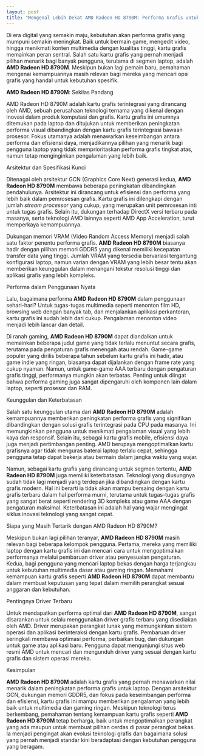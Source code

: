 ```yaml
---
layout: post
title: "Mengenal Lebih Dekat AMD Radeon HD 8790M: Performa Grafis untuk Pengalaman Multimedia"
---
```


Di era digital yang semakin maju, kebutuhan akan performa grafis yang mumpuni semakin meningkat. Baik untuk bermain game, mengedit video, hingga menikmati konten multimedia dengan kualitas tinggi, kartu grafis memainkan peran sentral. Salah satu kartu grafis yang pernah menjadi pilihan menarik bagi banyak pengguna, terutama di segmen laptop, adalah **AMD Radeon HD 8790M**. Meskipun bukan lagi pemain baru, pemahaman mengenai kemampuannya masih relevan bagi mereka yang mencari opsi grafis yang handal untuk kebutuhan spesifik.

**AMD Radeon HD 8790M**: Sekilas Pandang

AMD Radeon HD 8790M adalah kartu grafis terintegrasi yang dirancang oleh AMD, sebuah perusahaan teknologi ternama yang dikenal dengan inovasi dalam produk komputasi dan grafis. Kartu grafis ini umumnya ditemukan pada laptop dan ditujukan untuk memberikan peningkatan performa visual dibandingkan dengan kartu grafis terintegrasi bawaan prosesor. Fokus utamanya adalah menawarkan keseimbangan antara performa dan efisiensi daya, menjadikannya pilihan yang menarik bagi pengguna laptop yang tidak memprioritaskan performa grafis tingkat atas, namun tetap menginginkan pengalaman yang lebih baik.

Arsitektur dan Spesifikasi Kunci

Ditenagai oleh arsitektur GCN (Graphics Core Next) generasi kedua, **AMD Radeon HD 8790M** membawa beberapa peningkatan dibandingkan pendahulunya. Arsitektur ini dirancang untuk efisiensi dan performa yang lebih baik dalam pemrosesan grafis. Kartu grafis ini dilengkapi dengan jumlah *stream processor* yang cukup, yang merupakan unit pemrosesan inti untuk tugas grafis. Selain itu, dukungan terhadap DirectX versi terbaru pada masanya, serta teknologi AMD lainnya seperti AMD App Acceleration, turut memperkaya kemampuannya.

Dukungan memori VRAM (Video Random Access Memory) menjadi salah satu faktor penentu performa grafis. **AMD Radeon HD 8790M** biasanya hadir dengan pilihan memori GDDR5 yang dikenal memiliki kecepatan transfer data yang tinggi. Jumlah VRAM yang tersedia bervariasi tergantung konfigurasi laptop, namun varian dengan VRAM yang lebih besar tentu akan memberikan keunggulan dalam menangani tekstur resolusi tinggi dan aplikasi grafis yang lebih kompleks.

Performa dalam Penggunaan Nyata

Lalu, bagaimana performa **AMD Radeon HD 8790M** dalam penggunaan sehari-hari? Untuk tugas-tugas multimedia seperti menonton film HD, browsing web dengan banyak tab, dan menjalankan aplikasi perkantoran, kartu grafis ini sudah lebih dari cukup. Pengalaman menonton video menjadi lebih lancar dan detail.

Di ranah gaming, **AMD Radeon HD 8790M** dapat diandalkan untuk memainkan beberapa judul game yang tidak terlalu menuntut secara grafis, terutama pada pengaturan grafis menengah atau rendah. Game-game populer yang dirilis beberapa tahun sebelum kartu grafis ini hadir, atau game indie yang ringan, biasanya dapat dijalankan dengan frame rate yang cukup nyaman. Namun, untuk game-game AAA terbaru dengan pengaturan grafis tinggi, performanya mungkin akan terbatas. Penting untuk diingat bahwa performa gaming juga sangat dipengaruhi oleh komponen lain dalam laptop, seperti prosesor dan RAM.

Keunggulan dan Keterbatasan

Salah satu keunggulan utama dari **AMD Radeon HD 8790M** adalah kemampuannya memberikan peningkatan performa grafis yang signifikan dibandingkan dengan solusi grafis terintegrasi pada CPU pada masanya. Ini memungkinkan pengguna untuk menikmati pengalaman visual yang lebih kaya dan responsif. Selain itu, sebagai kartu grafis mobile, efisiensi daya juga menjadi pertimbangan penting. AMD berupaya mengoptimalkan kartu grafisnya agar tidak menguras baterai laptop terlalu cepat, sehingga pengguna tetap dapat bekerja atau bermain dalam jangka waktu yang wajar.

Namun, sebagai kartu grafis yang dirancang untuk segmen tertentu, **AMD Radeon HD 8790M** juga memiliki keterbatasan. Teknologi yang diusungnya sudah tidak lagi menjadi yang terdepan jika dibandingkan dengan kartu grafis modern. Hal ini berarti ia tidak akan mampu bersaing dengan kartu grafis terbaru dalam hal performa murni, terutama untuk tugas-tugas grafis yang sangat berat seperti rendering 3D kompleks atau game AAA dengan pengaturan maksimal. Keterbatasan ini adalah hal yang wajar mengingat siklus inovasi teknologi yang sangat cepat.

Siapa yang Masih Tertarik dengan AMD Radeon HD 8790M?

Meskipun bukan lagi pilihan teranyar, **AMD Radeon HD 8790M** masih relevan bagi beberapa kelompok pengguna. Pertama, mereka yang memiliki laptop dengan kartu grafis ini dan mencari cara untuk mengoptimalkan performanya melalui pembaruan driver atau penyesuaian pengaturan. Kedua, bagi pengguna yang mencari laptop bekas dengan harga terjangkau untuk kebutuhan multimedia dasar atau gaming ringan. Memahami kemampuan kartu grafis seperti **AMD Radeon HD 8790M** dapat membantu dalam membuat keputusan yang tepat dalam memilih perangkat sesuai anggaran dan kebutuhan.

Pentingnya Driver Terbaru

Untuk mendapatkan performa optimal dari **AMD Radeon HD 8790M**, sangat disarankan untuk selalu menggunakan driver grafis terbaru yang disediakan oleh AMD. Driver merupakan perangkat lunak yang memungkinkan sistem operasi dan aplikasi berinteraksi dengan kartu grafis. Pembaruan driver seringkali membawa optimasi performa, perbaikan bug, dan dukungan untuk game atau aplikasi baru. Pengguna dapat mengunjungi situs web resmi AMD untuk mencari dan mengunduh driver yang sesuai dengan kartu grafis dan sistem operasi mereka.

Kesimpulan

**AMD Radeon HD 8790M** adalah kartu grafis yang pernah menawarkan nilai menarik dalam peningkatan performa grafis untuk laptop. Dengan arsitektur GCN, dukungan memori GDDR5, dan fokus pada keseimbangan performa dan efisiensi, kartu grafis ini mampu memberikan pengalaman yang lebih baik untuk multimedia dan gaming ringan. Meskipun teknologi terus berkembang, pemahaman tentang kemampuan kartu grafis seperti **AMD Radeon HD 8790M** tetap berharga, baik untuk mengoptimalkan perangkat yang ada maupun untuk membuat pilihan cerdas di pasar perangkat bekas. Ia menjadi pengingat akan evolusi teknologi grafis dan bagaimana solusi yang pernah menjadi standar kini beradaptasi dengan kebutuhan pengguna yang beragam.
